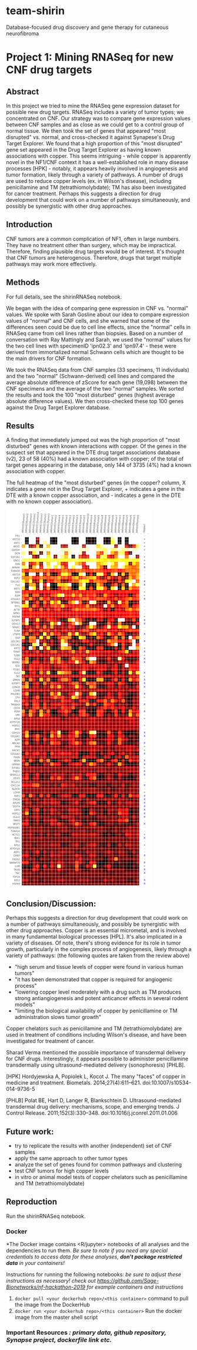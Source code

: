 # team-shirin
Database-focused drug discovery and gene therapy for cutaneous neurofibroma

# Project 1: Mining RNASeq for new CNF drug targets

## Abstract
In this project we tried to mine the RNASeq gene expression dataset for possible new drug targets. RNASeq includes a variety of tumor types; we concentrated on CNF. Our strategy was to compare gene expression values between CNF samples and as close as we could get to a control group of normal tissue. We then took the set of genes that appeared "most disrupted" vs. normal, and cross-checked it against Synapese's Drug Target Explorer. We found that a high proportion of this "most disrupted" gene set appeared in the Drug Target Explorer as having known associations with copper. This seems intriguing - while copper is apparently novel in the NF1/CNF context it has a well-established role in many disease processes [HPK] - notably, it appears heavily involved in angiogenesis and tumor formation, likely through a variety of pathways. A number of drugs are used to reduce copper levels (ex. in Wilson's disease), including penicillamine and TM (tetrathiomolybdate); TM has also been investigated for cancer treatment. Perhaps this suggests a direction for drug development that could work on a number of pathways simultaneously, and possibly be synergistic with other drug approaches.

## Introduction
CNF tumors are a common complication of NF1, often in large numbers. They have no treatment other than surgery, which may be impractical. Therefore, finding plausible drug targets would be of interest. It's thought that CNF tumors are heterogenous. Therefore, drugs that target multiple pathways may work more effectively.

## Methods
For full details, see the shirinRNASeq notebook.

We began with the idea of comparing gene expression in CNF vs. "normal" values. We spoke with Sarah Gosline about our idea to compare expression values of "normal" and CNF cells, and she warned that some of the differences seen could be due to cell line effects, since the "normal" cells in RNASeq came from cell lines rather than biopsies. Based on a number of conversation with Ray Mattingly and Sarah, we used the "normal" values for the two cell lines with specimenID 'ipn02.3' and 'ipn97.4' - these were derived from immortalized normal Schwann cells which are thought to be the main drivers for CNF formation.

We took the RNASeq data from CNF samples (33 specimens, 11 individuals) and the two "normal" (Schwann-derived) cell lines and compared the average absolute difference of zScore for each gene (19,098) between the CNF specimens and the average of the two "normal" samples. We sorted the results and took the 100 "most disturbed" genes (highest average absolute difference values). We then cross-checked these top 100 genes against the Drug Target Explorer database.


## Results
A finding that immediately jumped out was the high proportion of "most disturbed" genes with known interactions with copper. Of the  genes in the suspect set that appeared in the DTE drug target associations database (v2), 23 of 58 (40%) had a known association with copper; of the total of target genes appearing in the database, only 144 of 3735 (4%) had a known association with copper.

The full heatmap of the "most disturbed" genes (in the copper? column, X indicates a gene not in the Drug Target Explorer, + indicates a gene in the DTE with a known copper association, and - indicates a gene in the DTE with no known copper association).

![heatmap](https://github.com/SVAI/team-shirin/blob/master/shirinRNA.png)


## Conclusion/Discussion: 
Perhaps this suggests a direction for drug development that could work on a number of pathways simultaneously, and possibly be synergistic with other drug approaches. Copper is an essential micrometal, and is involved in many fundamental biological processes [HPL]. It's also implicated in a variety of diseases. Of note, there's strong evidence for its role in tumor growth, particularly in the complex process of angiogenesis, likely through a variety of pathways:
(the following quotes are taken from the review above)
- "high serum and tissue levels of copper were found in various human tumors"
- "it has been demonstrated that copper is required for angiogenic process"
- "lowering copper level moderately with a drug such as TM produces strong antiangiogenesis and potent anticancer effects in several rodent models"
- "limiting the biological availability of copper by penicillamine or TM administration slows tumor growth"

Copper chelators such as penicillamine and TM (tetrathiomolybdate) are used in treatment of conditions including Wilson's disease, and have been investigated for treatment of cancer.

Sharad Verma mentioned the possible importance of transdermal delivery for CNF drugs. Interestingly, it appears possible to administer penicillamine transdermally using ultrasound-mediated delivery (sonophoresis) [PHLB].

[HPK] Hordyjewska A, Popiolek L, Kocot J. The many "faces" of copper in medicine and treatment. Biometals. 2014;27(4):611–621. doi:10.1007/s10534-014-9736-5

[PHLB] Polat BE, Hart D, Langer R, Blankschtein D. Ultrasound-mediated transdermal drug delivery: mechanisms, scope, and emerging trends. J Control Release. 2011;152(3):330–348. doi:10.1016/j.jconrel.2011.01.006

## Future work:
- try to replicate the results with another (independent) set of CNF samples
- apply the same approach to other tumor types
- analyze the set of genes found for common pathways and clustering
- test CNF tumors for high copper levels
- in vitro or animal model tests of copper chelators such as penicillamine and TM (tetrathiomolybdate)

## Reproduction
Run the shirinRNASeq notebook.

### Docker

*The Docker image contains <R/jupyter> notebooks of all analyses and the dependencies to run them. *Be sure to note if you need any special credentials to access data for these analyses, **don't package restricted data** in your containers!*

Instructions for running the following notebooks: *be sure to adjust these instructions as necessary! check out https://github.com/Sage-Bionetworks/nf-hackathon-2019 for example containers and instructions*

1. `docker pull <your dockerhub repo>/<this container>` command to pull the image from the DockerHub
2. `docker run <your dockerhub repo>/<this container>` Run the docker image from the master shell script

### Important Resources *: primary data, github repository, Synapse project, dockerfile link etc.*


